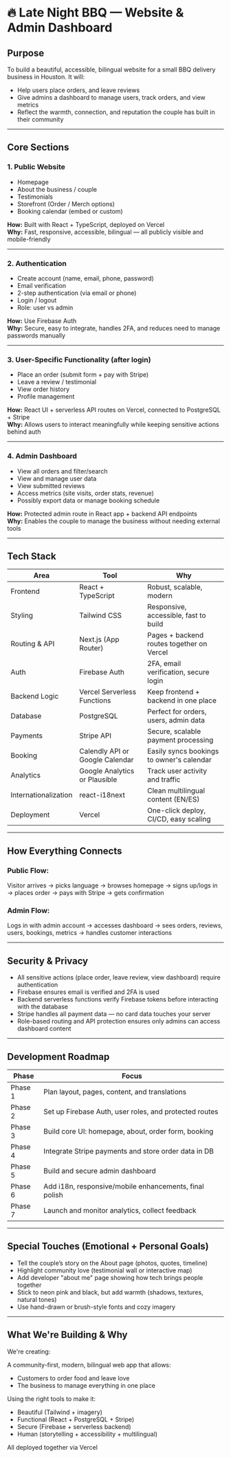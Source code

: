 # 🔥 Late Night BBQ — Website & Admin Dashboard

## Purpose

To build a beautiful, accessible, bilingual website for a small BBQ delivery business in Houston. It will:

- Help users place orders, and leave reviews
- Give admins a dashboard to manage users, track orders, and view metrics
- Reflect the warmth, connection, and reputation the couple has built in their community

---

## Core Sections

### 1. Public Website

- Homepage
- About the business / couple
- Testimonials
- Storefront (Order / Merch options)
- Booking calendar (embed or custom)

**How:** Built with React + TypeScript, deployed on Vercel  
**Why:** Fast, responsive, accessible, bilingual — all publicly visible and mobile-friendly

---

### 2. Authentication

- Create account (name, email, phone, password)
- Email verification
- 2-step authentication (via email or phone)
- Login / logout
- Role: user vs admin

**How:** Use Firebase Auth  
**Why:** Secure, easy to integrate, handles 2FA, and reduces need to manage passwords manually

---

### 3. User-Specific Functionality (after login)

- Place an order (submit form + pay with Stripe)
- Leave a review / testimonial
- View order history
- Profile management

**How:** React UI + serverless API routes on Vercel, connected to PostgreSQL + Stripe  
**Why:** Allows users to interact meaningfully while keeping sensitive actions behind auth

---

### 4. Admin Dashboard

- View all orders and filter/search
- View and manage user data
- View submitted reviews
- Access metrics (site visits, order stats, revenue)
- Possibly export data or manage booking schedule

**How:** Protected admin route in React app + backend API endpoints  
**Why:** Enables the couple to manage the business without needing external tools

---

## Tech Stack

| Area                 | Tool                            | Why                                       |
| -------------------- | ------------------------------- | ----------------------------------------- |
| Frontend             | React + TypeScript              | Robust, scalable, modern                  |
| Styling              | Tailwind CSS                    | Responsive, accessible, fast to build     |
| Routing & API        | Next.js (App Router)            | Pages + backend routes together on Vercel |
| Auth                 | Firebase Auth                   | 2FA, email verification, secure login     |
| Backend Logic        | Vercel Serverless Functions     | Keep frontend + backend in one place      |
| Database             | PostgreSQL                      | Perfect for orders, users, admin data     |
| Payments             | Stripe API                      | Secure, scalable payment processing       |
| Booking              | Calendly API or Google Calendar | Easily syncs bookings to owner's calendar |
| Analytics            | Google Analytics or Plausible   | Track user activity and traffic           |
| Internationalization | react-i18next                   | Clean multilingual content (EN/ES)        |
| Deployment           | Vercel                          | One-click deploy, CI/CD, easy scaling     |

---

## How Everything Connects

### Public Flow:

Visitor arrives → picks language → browses homepage → signs up/logs in → places order → pays with Stripe → gets confirmation

### Admin Flow:

Logs in with admin account → accesses dashboard → sees orders, reviews, users, bookings, metrics → handles customer interactions

---

## Security & Privacy

- All sensitive actions (place order, leave review, view dashboard) require authentication
- Firebase ensures email is verified and 2FA is used
- Backend serverless functions verify Firebase tokens before interacting with the database
- Stripe handles all payment data — no card data touches your server
- Role-based routing and API protection ensures only admins can access dashboard content

---

## Development Roadmap

| Phase   | Focus                                                  |
| ------- | ------------------------------------------------------ |
| Phase 1 | Plan layout, pages, content, and translations          |
| Phase 2 | Set up Firebase Auth, user roles, and protected routes |
| Phase 3 | Build core UI: homepage, about, order form, booking    |
| Phase 4 | Integrate Stripe payments and store order data in DB   |
| Phase 5 | Build and secure admin dashboard                       |
| Phase 6 | Add i18n, responsive/mobile enhancements, final polish |
| Phase 7 | Launch and monitor analytics, collect feedback         |

---

## Special Touches (Emotional + Personal Goals)

- Tell the couple’s story on the About page (photos, quotes, timeline)
- Highlight community love (testimonial wall or interactive map)
- Add developer "about me" page showing how tech brings people together
- Stick to neon pink and black, but add warmth (shadows, textures, natural tones)
- Use hand-drawn or brush-style fonts and cozy imagery

---

## What We're Building & Why

We're creating:

A community-first, modern, bilingual web app that allows:

- Customers to order food and leave love
- The business to manage everything in one place

Using the right tools to make it:

- Beautiful (Tailwind + imagery)
- Functional (React + PostgreSQL + Stripe)
- Secure (Firebase + serverless backend)
- Human (storytelling + accessibility + multilingual)

All deployed together via Vercel
